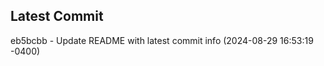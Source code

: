
## Latest Commit
eb5bcbb - Update README with latest commit info (2024-08-29 16:53:19 -0400) <Yunxi-Zhou>
